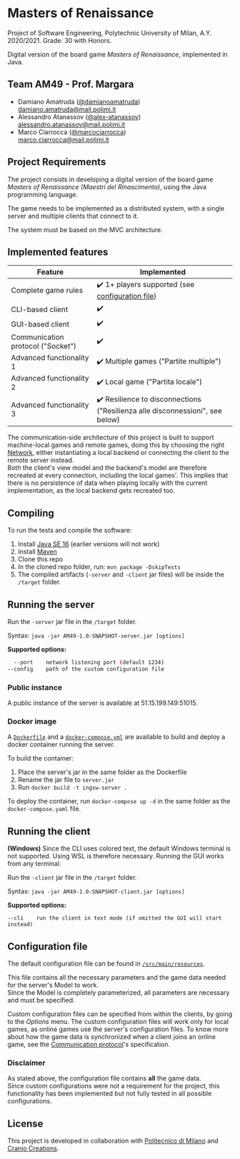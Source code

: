 # Masters of Renaissance

Project of Software Engineering, Polytechnic University of Milan, A.Y. 2020/2021. Grade: 30 with Honors.

Digital version of the board game *Masters of Renaissance*, implemented in Java.

## Team AM49 - Prof. Margara

- Damiano Amatruda ([@damianoamatruda](https://github.com/damianoamatruda)) <br> damiano.amatruda@mail.polimi.it
- Alessandro Atanassov ([@alex-atanassov](https://github.com/alex-atanassov)) <br> alessandro.atanassov@mail.polimi.it
- Marco Ciarrocca ([@marcociarrocca](https://github.com/marcociarrocca)) <br> marco.ciarrocca@mail.polimi.it

## Project Requirements

The project consists in developing a digital version of the board game *Masters of Renaissance (Maestri del
Rinascimento)*, using the Java programming language.

The game needs to be implemented as a distributed system, with a single server and multiple clients that connect to it.

The system must be based on the MVC architecture.

## Implemented features

| Feature | Implemented |
| ------- | ----------- |
| Complete game rules | :heavy_check_mark: 1+ players supported (see [configuration file](#configuration-file)) |
| CLI-based client | :heavy_check_mark: |
| GUI-based client | :heavy_check_mark: |
| Communication protocol ("Socket") | :heavy_check_mark: |
| Advanced functionality 1 | :heavy_check_mark: Multiple games ("Partite multiple") |
| Advanced functionality 2 | :heavy_check_mark: Local game ("Partita locale") |
| Advanced functionality 3 | :heavy_check_mark: Resilience to disconnections ("Resilienza alle disconnessioni", see below) |

The communication-side architecture of this project is built to support machine-local games and remote games, doing this
by choosing the right [Network](#src/main/java/it/polimi/ingsw/common/Network.java), either instantiating a local
backend or connecting the client to the remote server instead.  
Both the client's view model and the backend's model are therefore recreated at every connection, including the local
games'. This implies that there is no persistence of data when playing locally with the current implementation, as the
local backend gets recreated too.

## Compiling

To run the tests and compile the software:

1. Install [Java SE 16](https://docs.oracle.com/en/java/javase/16/) (earlier versions will not work)
2. Install [Maven](https://maven.apache.org/install.html)
3. Clone this repo
4. In the cloned repo folder, run: `mvn package -DskipTests`
5. The compiled artifacts (`-server` and `-client` jar files) will be inside the `/target` folder.

## Running the server

Run the `-server` jar file in the `/target` folder.

Syntax: `java -jar AM49-1.0-SNAPSHOT-server.jar [options]`

**Supported options:**

```bash
  --port    network listening port (default 1234)
--config    path of the custom configuration file
```

### Public instance

A public instance of the server is available at 51.15.199.149:51015.

### Docker image

A [`Dockerfile`](Dockerfile) and a [`docker-compose.yml`](docker-compose.yaml) are available to build and deploy a
docker container running the server.

To build the container:

1. Place the server's jar in the same folder as the Dockerfile
2. Rename the jar file to `server.jar`
3. Run `docker build -t ingsw-server .`

To deploy the container, run `docker-compose up -d` in the same folder as the `docker-compose.yaml` file.

## Running the client

**(Windows)** Since the CLI uses colored text, the default Windows terminal is not supported. Using WSL is therefore
necessary. Running the GUI works from any terminal.

Run the `-client` jar file in the `/target` folder.

Syntax: `java -jar AM49-1.0-SNAPSHOT-client.jar [options]`

**Supported options:**

```
--cli    run the client in text mode (if omitted the GUI will start instead)
```

## Configuration file

The default configuration file can be found in [`/src/main/resources`](src/main/resources/config/config.json).

This file contains all the necessary parameters and the game data needed for the server's Model to work.  
Since the Model is completely parameterized, all parameters are necessary and must be specified.

Custom configuration files can be specified from within the clients, by going to the *Options* menu. The custom
configuration files will work only for local games, as online games use the server's configuration files. To know more
about how the game data is synchronized when a client joins an online game, see
the [Communication protocol](deliverables/communication-protocol.md)'s specification.

### Disclaimer

As stated above, the configuration file contains **all** the game data.  
Since custom configurations were not a requirement for the project, this functionality has been implemented but not
fully tested in all possible configurations.

## License

This project is developed in collaboration with [Politecnico di Milano](https://www.polimi.it) and
[Cranio Creations](https://www.craniocreations.it).
